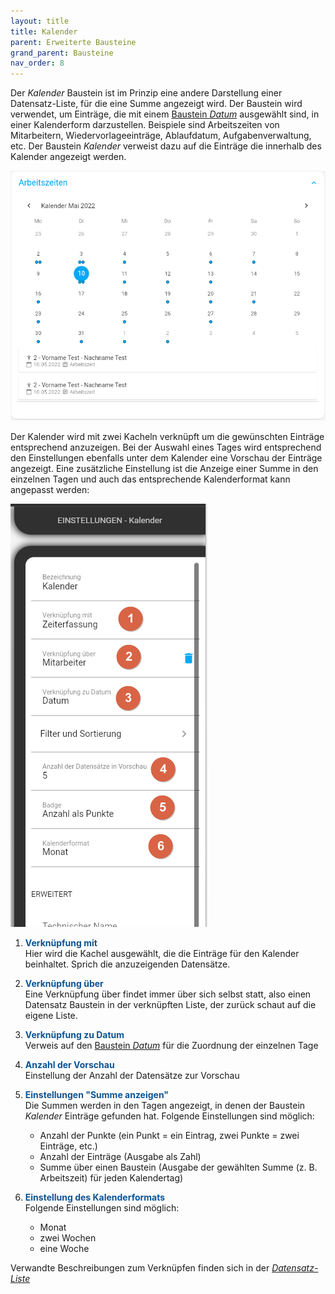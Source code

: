 ```yaml
---
layout: title
title: Kalender
parent: Erweiterte Bausteine
grand_parent: Bausteine
nav_order: 8
---
```


Der _Kalender_ Baustein ist im Prinzip eine andere Darstellung einer Datensatz-Liste, für die eine Summe angezeigt wird.
Der Baustein wird verwendet, um Einträge, die mit einem [Baustein _Datum_](/docs/record-spec-settings/grand-childs-form/date.html) ausgewählt sind,
in einer Kalenderform darzustellen. Beispiele sind Arbeitszeiten von Mitarbeitern, Wiedervorlageeinträge, Ablaufdatum,
Aufgabenverwaltung, etc. Der Baustein _Kalender_ verweist dazu auf die Einträge die innerhalb des Kalender angezeigt werden.

![calender](\assets\record-spec-settings\calender.png 'calender')

Der Kalender wird mit zwei Kacheln verknüpft um die gewünschten Einträge entsprechend anzuzeigen.
Bei der Auswahl eines Tages wird entsprechend den Einstellungen ebenfalls unter dem Kalender eine Vorschau der Einträge angezeigt.
Eine zusätzliche Einstellung ist die Anzeige einer Summe in den einzelnen Tagen und auch das entsprechende Kalenderformat kann angepasst werden:

![calender](\assets\record-spec-settings\calender-settings.png 'calender')

1. <span style="color:#0b5394">**Verknüpfung mit**</span>  
   Hier wird die Kachel ausgewählt, die die Einträge für den Kalender beinhaltet. Sprich die anzuzeigenden Datensätze.

2. <span style="color:#0b5394">**Verknüpfung über**</span>  
   Eine Verknüpfung über findet immer über sich selbst statt, also einen Datensatz Baustein in der verknüpften Liste,
   der zurück schaut auf die eigene Liste.

3. <span style="color:#0b5394">**Verknüpfung zu Datum**</span>  
   Verweis auf den [Baustein _Datum_](/docs/record-spec-settings/grand-childs-form/date.html) für die Zuordnung der einzelnen Tage

4. <span style="color:#0b5394">**Anzahl der Vorschau**</span>  
   Einstellung der Anzahl der Datensätze zur Vorschau

5. <span style="color:#0b5394">**Einstellungen "Summe anzeigen"**</span>  
   Die Summen werden in den Tagen angezeigt, in denen der Baustein _Kalender_ Einträge gefunden hat. Folgende Einstellungen sind möglich:

    - Anzahl der Punkte (ein Punkt = ein Eintrag, zwei Punkte = zwei Einträge, etc.)
    - Anzahl der Einträge (Ausgabe als Zahl)
    - Summe über einen Baustein (Ausgabe der gewählten Summe (z. B. Arbeitszeit) für jeden Kalendertag)

6. <span style="color:#0b5394">**Einstellung des Kalenderformats**</span>  
   Folgende Einstellungen sind möglich:
    - Monat
    - zwei Wochen
    - eine Woche

Verwandte Beschreibungen zum Verknüpfen finden sich in der [_Datensatz-Liste_](/docs/record-spec-settings/grand-child-expanded/record-list.html)

